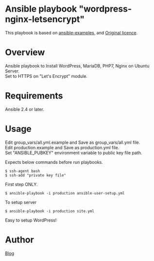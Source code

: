 # Ansible playbook "wordpress-nginx-letsencrypt"
This playbook is based on [ansible-examples](https://github.com/ansible/ansible-examples/blob/master/wordpress-nginx), and [Original licence](https://github.com/ansible/ansible-examples/blob/master/wordpress-nginx/LICENSE.md).

# Overview
Ansible playbook to Install WordPress, MariaDB, PHP7, Nginx on Ubuntu Server.  
Set to HTTPS on "Let's Encrypt" module.

# Requirements
Ansible 2.4 or later.

# Usage
Edit group_vars/all.yml.example and Save as group_vars/all.yml file.  
Edit production.example and Save as production.yml file.  
Set "ANSIBLE_PUBKEY" environment variable to public key file path.

Expects below commands before run playbooks.

```
$ ssh-agent bash  
$ ssh-add "private key file"  
```

First step ONLY.  
```
$ ansible-playbook -i production ansible-user-setup.yml
```

To setup server  
```
$ ansible-playbook -i production site.yml
```

Easy to setup WordPress!

# Author
[Blog](https://ak1211.com/4968)
